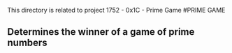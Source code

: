 This directory is related to project 1752 - 0x1C - Prime Game
#PRIME GAME
## Determines the winner of a game of prime numbers

